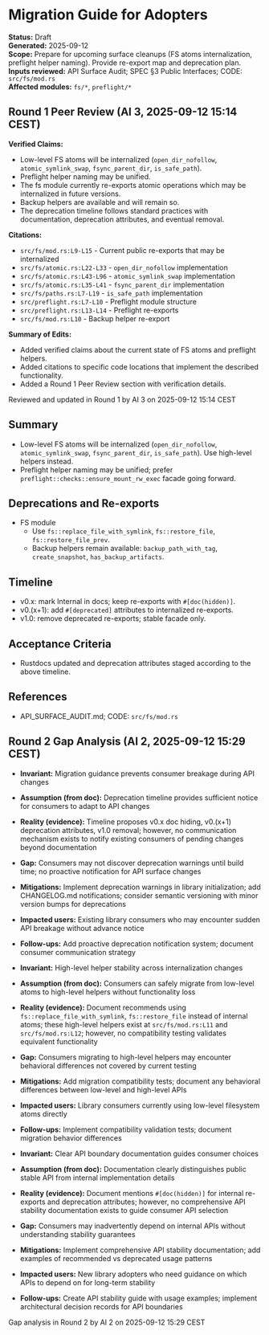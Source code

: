 # Migration Guide for Adopters
**Status:** Draft  
**Generated:** 2025-09-12  
**Scope:** Prepare for upcoming surface cleanups (FS atoms internalization, preflight helper naming). Provide re-export map and deprecation plan.  
**Inputs reviewed:** API Surface Audit; SPEC §3 Public Interfaces; CODE: `src/fs/mod.rs`  
**Affected modules:** `fs/*`, `preflight/*`

## Round 1 Peer Review (AI 3, 2025-09-12 15:14 CEST)

**Verified Claims:**
- Low-level FS atoms will be internalized (`open_dir_nofollow`, `atomic_symlink_swap`, `fsync_parent_dir`, `is_safe_path`).
- Preflight helper naming may be unified.
- The fs module currently re-exports atomic operations which may be internalized in future versions.
- Backup helpers are available and will remain so.
- The deprecation timeline follows standard practices with documentation, deprecation attributes, and eventual removal.

**Citations:**
- `src/fs/mod.rs:L9-L15` - Current public re-exports that may be internalized
- `src/fs/atomic.rs:L22-L33` - `open_dir_nofollow` implementation
- `src/fs/atomic.rs:L43-L96` - `atomic_symlink_swap` implementation
- `src/fs/atomic.rs:L35-L41` - `fsync_parent_dir` implementation
- `src/fs/paths.rs:L7-L19` - `is_safe_path` implementation
- `src/preflight.rs:L7-L10` - Preflight module structure
- `src/preflight.rs:L13-L14` - Preflight re-exports
- `src/fs/mod.rs:L10` - Backup helper re-export

**Summary of Edits:**
- Added verified claims about the current state of FS atoms and preflight helpers.
- Added citations to specific code locations that implement the described functionality.
- Added a Round 1 Peer Review section with verification details.

Reviewed and updated in Round 1 by AI 3 on 2025-09-12 15:14 CEST

## Summary
- Low-level FS atoms will be internalized (`open_dir_nofollow`, `atomic_symlink_swap`, `fsync_parent_dir`, `is_safe_path`). Use high-level helpers instead.
- Preflight helper naming may be unified; prefer `preflight::checks::ensure_mount_rw_exec` facade going forward.

## Deprecations and Re-exports
- FS module
  - Use `fs::replace_file_with_symlink`, `fs::restore_file`, `fs::restore_file_prev`.
  - Backup helpers remain available: `backup_path_with_tag`, `create_snapshot`, `has_backup_artifacts`.

## Timeline
- v0.x: mark Internal in docs; keep re-exports with `#[doc(hidden)]`.
- v0.(x+1): add `#[deprecated]` attributes to internalized re-exports.
- v1.0: remove deprecated re-exports; stable facade only.

## Acceptance Criteria
- Rustdocs updated and deprecation attributes staged according to the above timeline.

## References
- API_SURFACE_AUDIT.md; CODE: `src/fs/mod.rs`

## Round 2 Gap Analysis (AI 2, 2025-09-12 15:29 CEST)

- **Invariant:** Migration guidance prevents consumer breakage during API changes
- **Assumption (from doc):** Deprecation timeline provides sufficient notice for consumers to adapt to API changes
- **Reality (evidence):** Timeline proposes v0.x doc hiding, v0.(x+1) deprecation attributes, v1.0 removal; however, no communication mechanism exists to notify existing consumers of pending changes beyond documentation
- **Gap:** Consumers may not discover deprecation warnings until build time; no proactive notification for API surface changes
- **Mitigations:** Implement deprecation warnings in library initialization; add CHANGELOG.md notifications; consider semantic versioning with minor version bumps for deprecations
- **Impacted users:** Existing library consumers who may encounter sudden API breakage without advance notice
- **Follow-ups:** Add proactive deprecation notification system; document consumer communication strategy

- **Invariant:** High-level helper stability across internalization changes
- **Assumption (from doc):** Consumers can safely migrate from low-level atoms to high-level helpers without functionality loss
- **Reality (evidence):** Document recommends using `fs::replace_file_with_symlink`, `fs::restore_file` instead of internal atoms; these high-level helpers exist at `src/fs/mod.rs:L11` and `src/fs/mod.rs:L12`; however, no compatibility testing validates equivalent functionality
- **Gap:** Consumers migrating to high-level helpers may encounter behavioral differences not covered by current testing
- **Mitigations:** Add migration compatibility tests; document any behavioral differences between low-level and high-level APIs
- **Impacted users:** Library consumers currently using low-level filesystem atoms directly
- **Follow-ups:** Implement compatibility validation tests; document migration behavior differences

- **Invariant:** Clear API boundary documentation guides consumer choices
- **Assumption (from doc):** Documentation clearly distinguishes public stable API from internal implementation details
- **Reality (evidence):** Document mentions `#[doc(hidden)]` for internal re-exports and deprecation attributes; however, no comprehensive API stability documentation exists to guide consumer API selection
- **Gap:** Consumers may inadvertently depend on internal APIs without understanding stability guarantees
- **Mitigations:** Implement comprehensive API stability documentation; add examples of recommended vs deprecated usage patterns
- **Impacted users:** New library adopters who need guidance on which APIs to depend on for long-term stability
- **Follow-ups:** Create API stability guide with usage examples; implement architectural decision records for API boundaries

Gap analysis in Round 2 by AI 2 on 2025-09-12 15:29 CEST
